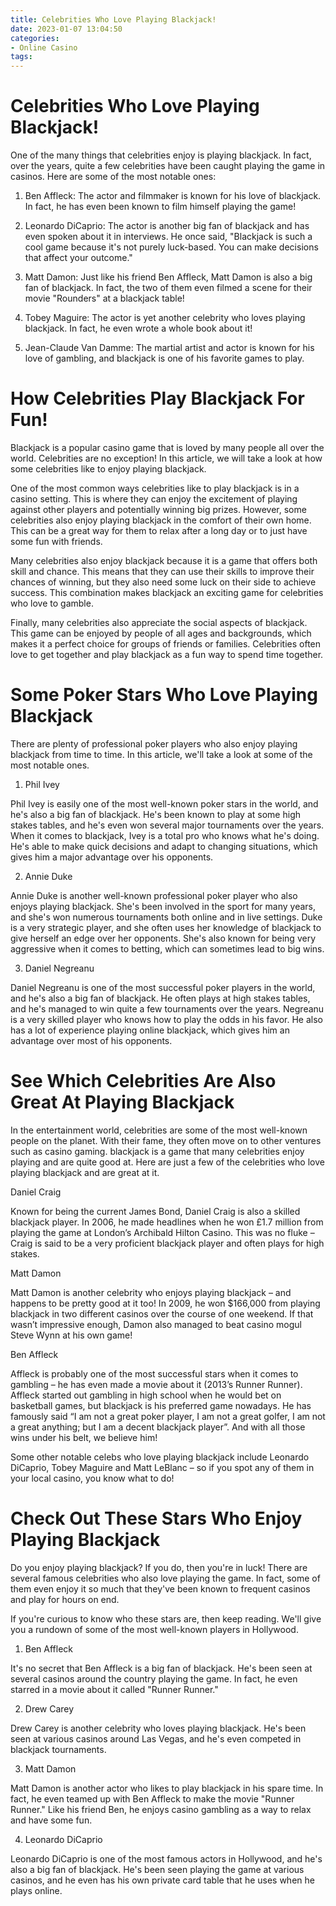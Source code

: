```yaml
---
title: Celebrities Who Love Playing Blackjack!
date: 2023-01-07 13:04:50
categories:
- Online Casino
tags:
---
```



#  Celebrities Who Love Playing Blackjack!

One of the many things that celebrities enjoy is playing blackjack. In fact, over the years, quite a few celebrities have been caught playing the game in casinos. Here are some of the most notable ones:

1. Ben Affleck: The actor and filmmaker is known for his love of blackjack. In fact, he has even been known to film himself playing the game!

2. Leonardo DiCaprio: The actor is another big fan of blackjack and has even spoken about it in interviews. He once said, "Blackjack is such a cool game because it's not purely luck-based. You can make decisions that affect your outcome."

3. Matt Damon: Just like his friend Ben Affleck, Matt Damon is also a big fan of blackjack. In fact, the two of them even filmed a scene for their movie "Rounders" at a blackjack table!

4. Tobey Maguire: The actor is yet another celebrity who loves playing blackjack. In fact, he even wrote a whole book about it!

5. Jean-Claude Van Damme: The martial artist and actor is known for his love of gambling, and blackjack is one of his favorite games to play.

#  How Celebrities Play Blackjack For Fun!

Blackjack is a popular casino game that is loved by many people all over the world. Celebrities are no exception! In this article, we will take a look at how some celebrities like to enjoy playing blackjack.

One of the most common ways celebrities like to play blackjack is in a casino setting. This is where they can enjoy the excitement of playing against other players and potentially winning big prizes. However, some celebrities also enjoy playing blackjack in the comfort of their own home. This can be a great way for them to relax after a long day or to just have some fun with friends.

Many celebrities also enjoy blackjack because it is a game that offers both skill and chance. This means that they can use their skills to improve their chances of winning, but they also need some luck on their side to achieve success. This combination makes blackjack an exciting game for celebrities who love to gamble.

Finally, many celebrities also appreciate the social aspects of blackjack. This game can be enjoyed by people of all ages and backgrounds, which makes it a perfect choice for groups of friends or families. Celebrities often love to get together and play blackjack as a fun way to spend time together.

#  Some Poker Stars Who Love Playing Blackjack

There are plenty of professional poker players who also enjoy playing blackjack from time to time. In this article, we'll take a look at some of the most notable ones.

1. Phil Ivey

Phil Ivey is easily one of the most well-known poker stars in the world, and he's also a big fan of blackjack. He's been known to play at some high stakes tables, and he's even won several major tournaments over the years. When it comes to blackjack, Ivey is a total pro who knows what he's doing. He's able to make quick decisions and adapt to changing situations, which gives him a major advantage over his opponents.

2. Annie Duke

Annie Duke is another well-known professional poker player who also enjoys playing blackjack. She's been involved in the sport for many years, and she's won numerous tournaments both online and in live settings. Duke is a very strategic player, and she often uses her knowledge of blackjack to give herself an edge over her opponents. She's also known for being very aggressive when it comes to betting, which can sometimes lead to big wins.

3. Daniel Negreanu

Daniel Negreanu is one of the most successful poker players in the world, and he's also a big fan of blackjack. He often plays at high stakes tables, and he's managed to win quite a few tournaments over the years. Negreanu is a very skilled player who knows how to play the odds in his favor. He also has a lot of experience playing online blackjack, which gives him an advantage over most of his opponents.

#  See Which Celebrities Are Also Great At Playing Blackjack

In the entertainment world, celebrities are some of the most well-known people on the planet. With their fame, they often move on to other ventures such as casino gaming. blackjack is a game that many celebrities enjoy playing and are quite good at. Here are just a few of the celebrities who love playing blackjack and are great at it.

Daniel Craig

Known for being the current James Bond, Daniel Craig is also a skilled blackjack player. In 2006, he made headlines when he won £1.7 million from playing the game at London’s Archibald Hilton Casino. This was no fluke – Craig is said to be a very proficient blackjack player and often plays for high stakes.

Matt Damon

Matt Damon is another celebrity who enjoys playing blackjack – and happens to be pretty good at it too! In 2009, he won $166,000 from playing blackjack in two different casinos over the course of one weekend. If that wasn’t impressive enough, Damon also managed to beat casino mogul Steve Wynn at his own game!

Ben Affleck

Affleck is probably one of the most successful stars when it comes to gambling – he has even made a movie about it (2013’s Runner Runner). Affleck started out gambling in high school when he would bet on basketball games, but blackjack is his preferred game nowadays. He has famously said “I am not a great poker player, I am not a great golfer, I am not a great anything; but I am a decent blackjack player”. And with all those wins under his belt, we believe him!

Some other notable celebs who love playing blackjack include Leonardo DiCaprio, Tobey Maguire and Matt LeBlanc – so if you spot any of them in your local casino, you know what to do!

#  Check Out These Stars Who Enjoy Playing Blackjack

Do you enjoy playing blackjack? If you do, then you're in luck! There are several famous celebrities who also love playing the game. In fact, some of them even enjoy it so much that they've been known to frequent casinos and play for hours on end.

If you're curious to know who these stars are, then keep reading. We'll give you a rundown of some of the most well-known players in Hollywood.

1. Ben Affleck

It's no secret that Ben Affleck is a big fan of blackjack. He's been seen at several casinos around the country playing the game. In fact, he even starred in a movie about it called "Runner Runner."

2. Drew Carey

Drew Carey is another celebrity who loves playing blackjack. He's been seen at various casinos around Las Vegas, and he's even competed in blackjack tournaments.

3. Matt Damon

Matt Damon is another actor who likes to play blackjack in his spare time. In fact, he even teamed up with Ben Affleck to make the movie "Runner Runner." Like his friend Ben, he enjoys casino gambling as a way to relax and have some fun.


4. Leonardo DiCaprio

Leonardo DiCaprio is one of the most famous actors in Hollywood, and he's also a big fan of blackjack. He's been seen playing the game at various casinos, and he even has his own private card table that he uses when he plays online.